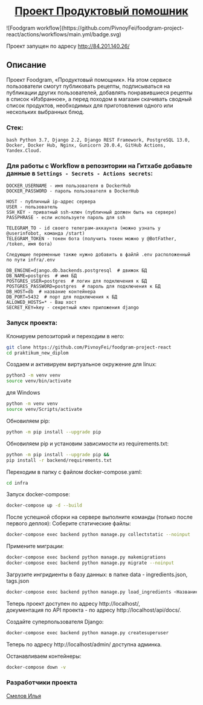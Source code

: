 <h1 align="center"><a target="_blank" href="https://github.com/PivnoyFei/foodgram-project-react/">Проект Продуктовый помошник</a></h1>
![Foodgram workflow](https://github.com/PivnoyFei/foodgram-project-react/actions/workflows/main.yml/badge.svg)

Проект запущен по адресу http://84.201.140.26/

## Описание
Проект Foodgram, «Продуктовый помощник». На этом сервисе пользователи смогут публиковать рецепты, подписываться на публикации других пользователей, добавлять понравившиеся рецепты в список «Избранное», а перед походом в магазин скачивать сводный список продуктов, необходимых для приготовления одного или нескольких выбранных блюд.

### Стек:
```bash Python 3.7, Django 2.2, Django REST Framework, PostgreSQL 13.0, Docker, Docker Hub, Nginx, Gunicorn 20.0.4, GitHub Actions, Yandex.Cloud.```

### Для работы с Workflow в репозитории на Гитхабе добавьте данные в ```Settings - Secrets - Actions secrets```:
```
DOCKER_USERNAME - имя пользователя в DockerHub
DOCKER_PASSWORD - пароль пользователя в DockerHub

HOST - публичный ip-адрес сервера
USER - пользователь
SSH_KEY - приватный ssh-ключ (публичный должен быть на сервере)
PASSPHRASE - если используете пароль для ssh

TELEGRAM_TO - id своего телеграм-аккаунта (можно узнать у @userinfobot, команда /start)
TELEGRAM_TOKEN - токен бота (получить токен можно у @BotFather, /token, имя бота)

Следующие переменные также нужно добавить в файлй .env расположенный по пути infra/.env

DB_ENGINE=django.db.backends.postgresql  # движок БД
DB_NAME=postgres  # имя БД
POSTGRES_USER=postgres  # логин для подключения к БД
POSTGRES_PASSWORD=postgres  # пароль для подключения к БД
DB_HOST=db  # название контейнера
DB_PORT=5432  # порт для подключения к БД
ALLOWED_HOSTS=* - Ваш хост
SECRET_KEY=key - секретный ключ приложения django
```

### Запуск проекта:
Клонируем репозиторий и переходим в него:
```bash
git clone https://github.com/PivnoyFei/foodgram-project-react
cd praktikum_new_diplom
```

Создаем и активируем виртуальное окружение для linux:
```bash
python3 -m venv venv
source venv/bin/activate
```

для Windows
```bash
python -m venv venv
source venv/Scripts/activate
```

Обновиляем pip:
```bash
python -m pip install --upgrade pip
```

Обновиляем pip и установим зависимости из requirements.txt:
```bash
python -m pip install --upgrade pip &&
pip install -r backend/requirements.txt
```

Переходим в папку с файлом docker-compose.yaml:
```bash
cd infra
```

Запуск docker-compose:
```bash
docker-compose up -d --build
```

После успешной сборки на сервере выполните команды (только после первого деплоя):
Соберите статические файлы:
```bash
docker-compose exec backend python manage.py collectstatic --noinput
```

Примените миграции:
```bash
docker-compose exec backend python manage.py makemigrations
docker-compose exec backend python manage.py migrate --noinput
```

Загрузите ингридиенты в базу данных:
в папке data - ingredients.json, tags.json
```bash
docker-compose exec backend python manage.py load_ingredients <Название файла>
```

Теперь проект доступен по адресу http://localhost/,  
документация по API проекта - по адресу http://localhost/api/docs/.


Создайте суперпользователя Django:
```bash
docker-compose exec backend python manage.py createsuperuser
```

Теперь по адресу http://localhost/admin/ доступна админка.

Останавливаем контейнеры:
```bash
docker-compose down -v
```

### Разработчики проекта
[Смелов Илья](https://github.com/PivnoyFei)
